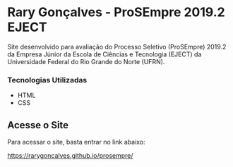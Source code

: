 # Rary Gonçalves - ProSEmpre 2019.2 EJECT

Site desenvolvido para avaliação do Processo Seletivo (ProSEmpre) 2019.2 da Empresa Júnior da Escola de Ciências e Tecnologia (EJECT) da Universidade Federal do Rio Grande do Norte (UFRN).

### Tecnologias Utilizadas

* HTML
* CSS

## Acesse o Site

Para acessar o site, basta entrar no link abaixo:

https://rarygoncalves.github.io/prosempre/
